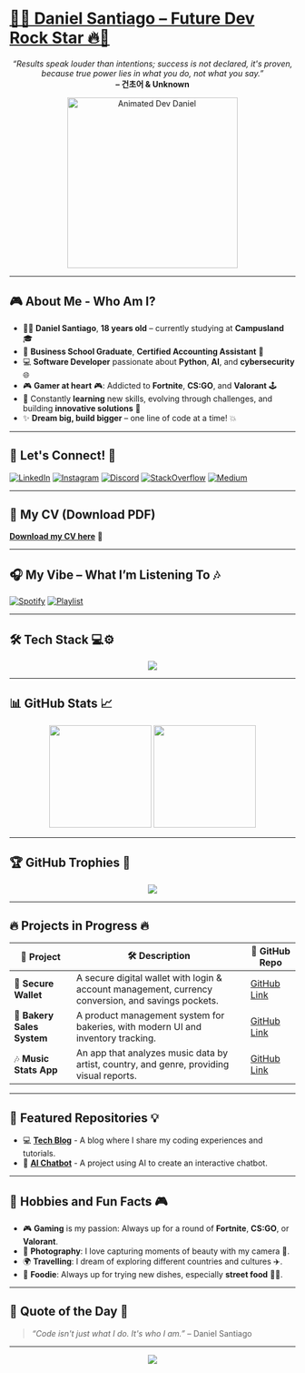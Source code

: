 <p align="center">
  <h1><u><strong>🌟🔥 Daniel Santiago – Future Dev Rock Star 🔥🌟</strong></u></h1>
</p>


<p align="center">
  <em>“Results speak louder than intentions; success is not declared, it's proven, because true power lies in what you do, not what you say.”</em><br>
  <b>– 건초어 & Unknown</b>
</p>

<p align="center">
  <img src="https://media.discordapp.net/attachments/1193699889687842917/1207412789421936701/image0.gif" width="300" alt="Animated Dev Daniel" />
</p>

---

## 🎮 **About Me - Who Am I?**

- 🧑‍🎓 **Daniel Santiago**, **18 years old** – currently studying at **Campusland** 🎓
- 💼 **Business School Graduate**, **Certified Accounting Assistant** 📑
- 💻 **Software Developer** passionate about **Python**, **AI**, and **cybersecurity** 🌐
- 🎮 **Gamer at heart** 🎮: Addicted to **Fortnite**, **CS:GO**, and **Valorant** 🕹️
- 🌱 Constantly **learning** new skills, evolving through challenges, and building **innovative solutions** 🚀
- ✨ **Dream big, build bigger** – one line of code at a time! 💥

---

## 🔗 **Let's Connect!** 🔗

[![LinkedIn](https://img.shields.io/badge/LinkedIn-0A66C2?style=for-the-badge&logo=linkedin&logoColor=white)](https://www.linkedin.com/in/daniel-santiago-portfolio)
[![Instagram](https://img.shields.io/badge/@daaaaaniel_bkt-E4405F?style=for-the-badge&logo=instagram&logoColor=white)](https://instagram.com/daaaaaniel_bkt)
[![Discord](https://img.shields.io/badge/shakeweeell-5865F2?style=for-the-badge&logo=discord&logoColor=white)](https://discordapp.com/users/shakeweeell)
[![StackOverflow](https://img.shields.io/badge/StackOverflow-Orange?style=for-the-badge&logo=stackoverflow&logoColor=white)](https://stackoverflow.com/users/your-profile-link)
[![Medium](https://img.shields.io/badge/Medium-black?style=for-the-badge&logo=medium&logoColor=white)](https://medium.com/@yourprofile)

---

## 📄 **My CV** (Download PDF)

[**Download my CV here**](https://drive.google.com/file/d/19FAVPcQY6RL8GVmntVgRAvJvKiE_EOWu/view?usp=drive_link) 📝

---

## 🎧 **My Vibe – What I’m Listening To** 🎶

[![Spotify](https://img.shields.io/badge/-My%20Spotify-1DB954?style=for-the-badge&logo=spotify&logoColor=white)](https://open.spotify.com/user/ymu7xcl3jp0p8cfbl8xlnjzr3)
[![Playlist](https://img.shields.io/badge/-🔥%20My%20Coding%20Playlist-1ED760?style=for-the-badge&logo=spotify&logoColor=white)](https://open.spotify.com/playlist/6a3d9qWLg1cOyMRWoqwr16?si=qjChbJuLRgSZTCpBsJdnHA)

---

## 🛠️ **Tech Stack** 💻⚙️

<p align="center">
  <img src="https://skillicons.dev/icons?i=python,html,css,js,nodejs,git,github,vscode,figma,react,typescript,docker" />
</p>

---

## 📊 **GitHub Stats** 📈

<p align="center">
  <img height="180em" src="https://github-readme-stats.vercel.app/api?username=danielsantiagov&show_icons=true&theme=radical&count_private=true" />
  <img height="180em" src="https://github-readme-stats.vercel.app/api/top-langs/?username=danielsantiagov&layout=compact&theme=radical" />
</p>

---

## 🏆 **GitHub Trophies** 🏅

<p align="center">
  <img src="https://github-profile-trophy.vercel.app/?username=danielsantiagov&theme=gruvbox&column=7" />
</p>

---

## 🔥 **Projects in Progress** 🔥

| 🚀 **Project** | 🛠️ **Description** | 📂 **GitHub Repo** |
|----------------|--------------------|-------------------|
| 💸 **Secure Wallet** | A secure digital wallet with login & account management, currency conversion, and savings pockets. | [GitHub Link](https://github.com/DanielSantiagoV/Wallet-.git) |
| 🍞 **Bakery Sales System** | A product management system for bakeries, with modern UI and inventory tracking. | [GitHub Link](https://github.com/DanielSantiagoV/Maison-Du-Pain.git) |
| 🎶 **Music Stats App** | An app that analyzes music data by artist, country, and genre, providing visual reports. | [GitHub Link](https://github.com/DanielSantiagoV/PhotoCampus.git) |

---

## 🧩 **Featured Repositories** 💡

- 💻 **[Tech Blog](https://github.com/DanielSantiagoV/tech-blog)** - A blog where I share my coding experiences and tutorials. 
- 🧩 **[AI Chatbot](https://github.com/DanielSantiagoV/ai-chatbot)** - A project using AI to create an interactive chatbot.
  
---

## 🌟 **Hobbies and Fun Facts** 🎮

- 🎮 **Gaming** is my passion: Always up for a round of **Fortnite**, **CS:GO**, or **Valorant**.
- 🧸 **Photography**: I love capturing moments of beauty with my camera 📸.
- 🌍 **Travelling**: I dream of exploring different countries and cultures ✈️.
- 🍔 **Foodie**: Always up for trying new dishes, especially **street food** 🌮🍣.

---

## 💬 **Quote of the Day** 📝

> *“Code isn't just what I do. It's who I am.”* – Daniel Santiago

---

<p align="center">
  <img src="https://komarev.com/ghpvc/?username=danielsantiagov&label=Visitors&color=brightgreen" />
</p>
